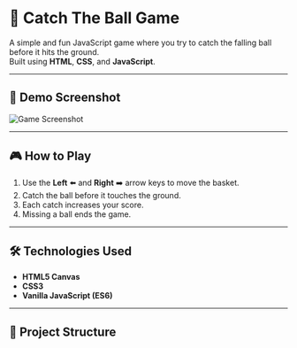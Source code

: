 # 🎯 Catch The Ball Game

A simple and fun JavaScript game where you try to catch the falling ball before it hits the ground.  
Built using **HTML**, **CSS**, and **JavaScript**.

---

## 📸 Demo Screenshot
![Game Screenshot](<img width="445" height="413" alt="image" src="https://github.com/user-attachments/assets/4146d7b1-70ce-48c7-9bad-27a798ad02eb" />
) <!-- Replace with actual image if available -->

---

## 🎮 How to Play
1. Use the **Left** ⬅️ and **Right** ➡️ arrow keys to move the basket.
2. Catch the ball before it touches the ground.
3. Each catch increases your score.
4. Missing a ball ends the game.

---

## 🛠️ Technologies Used
- **HTML5 Canvas**
- **CSS3**
- **Vanilla JavaScript (ES6)**

---

## 📂 Project Structure
